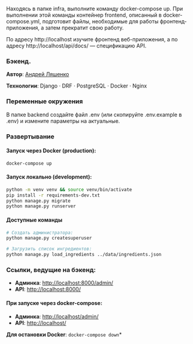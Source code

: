Находясь в папке infra, выполните команду docker-compose up. При выполнении этой команды контейнер frontend, описанный в docker-compose.yml, подготовит файлы, необходимые для работы фронтенд-приложения, а затем прекратит свою работу.

По адресу http://localhost изучите фронтенд веб-приложения, а по адресу http://localhost/api/docs/ — спецификацию API.


### Бэкенд.

**Автор**: [Андрей Ляшенко](https://github.com/chillpill128)

**Технологии**: Django · DRF · PostgreSQL · Docker · Nginx

### Переменные окружения
В папке backend создайте файл .env (или скопируйте .env.example в .env) и измените параметры на актуальные.

### Развертывание

#### Запуск через Docker (production):
```bash
docker-compose up
```
#### Запуск локально (development):
```bash
python -m venv venv && source venv/bin/activate
pip install -r requirements-dev.txt
python manage.py migrate
python manage.py runserver
```
#### Доступные команды
```bash
# Создать администратора:
python manage.py createsuperuser

# Загрузить список ингредиентов:
python manage.py load_ingredients ../data/ingredients.json
```

### Ссылки, ведущие на бэкенд:
- **Админка**: [http://localhost:8000/admin/](http://localhost:8000/admin/)
- **API**: [http://localhost:8000/](http://localhost:8000/api/)

#### При запуске через docker-compose:
- **Админка**: [http://localhost/admin/](http://localhost/admin/)
- **API**: [http://localhost/](http://localhost/api/)


**Для остановки Docker**: `docker-compose down`*

